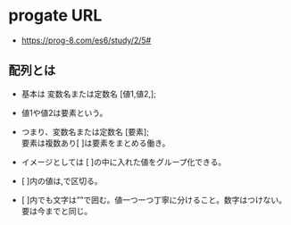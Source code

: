 # progate URL

- https://prog-8.com/es6/study/2/5#

## 配列とは

- 基本は 変数名または定数名 [値1,値2,];

- 値1や値2は要素という。

- つまり、変数名または定数名 [要素]; <br>要素は複数あり[ ]は要素をまとめる働き。

- イメージとしては [ ]の中に入れた値をグループ化できる。

- [ ]内の値は,で区切る。

- [ ]内でも文字は””で囲む。値一つ一つ丁寧に分けること。数字はつけない。要は今までと同じ。
